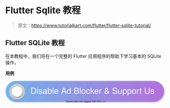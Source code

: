 # Flutter Sqlite 教程

> 原文：<https://www.tutorialkart.com/flutter/flutter-sqlite-tutorial/>

## Flutter SQLite 教程

在本教程中，我们将在一个完整的 Flutter 应用程序的帮助下学习基本的 SQLite 操作。

**用例**

[![](img/925da31b32d6bc3827932f6c8afb11bb.png)](https://www.tutorialkart.com/)